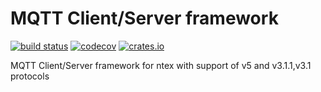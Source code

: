 # MQTT Client/Server framework

[![build status](https://github.com/ntex-rs/ntex-mqtt/workflows/CI%20%28Linux%29/badge.svg?branch=master&event=push)](https://github.com/ntex-rs/ntex-mqtt/actions?query=workflow%3A"CI+(Linux)") [![codecov](https://codecov.io/gh/ntex-rs/ntex-mqtt/branch/master/graph/badge.svg)](https://codecov.io/gh/ntex-rs/ntex-mqtt) [![crates.io](https://meritbadge.herokuapp.com/ntex-mqtt)](https://crates.io/crates/ntex-mqtt)

MQTT Client/Server framework for ntex with support of v5 and v3.1.1,v3.1 protocols
